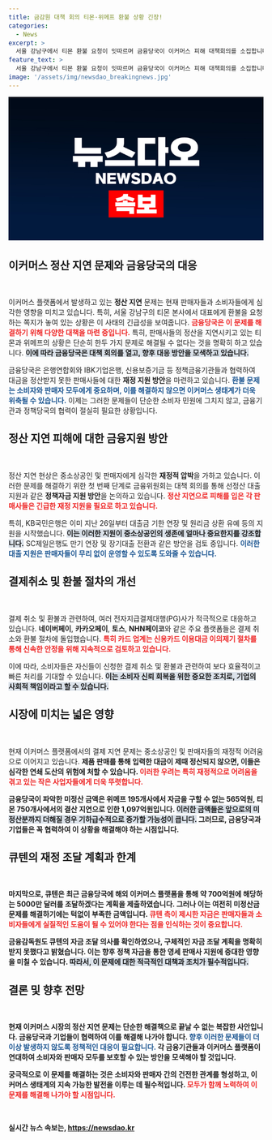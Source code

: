 ```yaml
---
title: 금감원 대책 회의 티몬·위메프 환불 상황 긴장!
categories:
  - News
excerpt: >
  서울 강남구에서 티몬 환불 요청이 잇따르며 금융당국이 이커머스 피해 대책회의를 소집합니다. 미정산금이 급증하는 가운데 중소상공인 연쇄 도산 우려가 커지고, 금융기관들은 다양한 지원 방안을 논의 중입니다.
feature_text: >
  서울 강남구에서 티몬 환불 요청이 잇따르며 금융당국이 이커머스 피해 대책회의를 소집합니다. 미정산금이 급증하는 가운데 중소상공인 연쇄 도산 우려가 커지고, 금융기관들은 다양한 지원 방안을 논의 중입니다.
image: '/assets/img/newsdao_breakingnews.jpg'
---
```


<p><img src="/assets/img/newsdao_breakingnews.jpg" alt="implanttips 속보" /></p>

<h2 data-ke-size="size26">이커머스 정산 지연 문제와 금융당국의 대응</h2>

<p data-ke-size="size16">&nbsp;</p>

<p>이커머스 플랫폼에서 발생하고 있는 <b>정산 지연</b> 문제는 현재 판매자들과 소비자들에게 심각한 영향을 미치고 있습니다. 특히, 서울 강남구의 티몬 본사에서 대표에게 환불을 요청하는 쪽지가 놓여 있는 상황은 이 사태의 긴급성을 보여줍니다. <b><span style="color: #ee2323;">금융당국은 이 문제를 해결하기 위해 다양한 대책을 마련 중입니다.</span></b> 특히, 판매사들의 정산을 지연시키고 있는 티몬과 위메프의 상황은 단순히 한두 가지 문제로 해결될 수 없다는 것을 명확히 하고 있습니다. <b><span style="background-color: #21538527;">이에 따라 금융당국은 대책 회의를 열고, 향후 대응 방안을 모색하고 있습니다.</span></b> </p>

<p>금융당국은 은행연합회와 IBK기업은행, 신용보증기금 등 정책금융기관들과 협력하여 대금을 정산받지 못한 판매사들에 대한 <b>재정 지원 방안</b>을 마련하고 있습니다. <b><span style="color: #1a5490;">환불 문제는 소비자와 판매자 모두에게 중요하며, 이를 해결하지 않으면 이커머스 생태계가 더욱 위축될 수 있습니다.</span></b> 이제는 그러한 문제들이 단순한 소비자 민원에 그치지 않고, 금융기관과 정책당국의 협력이 절실히 필요한 상황입니다. </p>

<h2 data-ke-size="size26">정산 지연 피해에 대한 금융지원 방안</h2>

<p data-ke-size="size16">&nbsp;</p>

<p>정산 지연 현상은 중소상공인 및 판매자에게 심각한 <b>재정적 압박</b>을 가하고 있습니다. 이러한 문제를 해결하기 위한 첫 번째 단계로 금융위원회는 대책 회의를 통해 선정산 대출 지원과 같은 <b>정책자금 지원 방안</b>을 논의하고 있습니다. <b><span style="color: #ee2323;">정산 지연으로 피해를 입은 각 판매사들은 긴급한 재정 지원을 필요로 하고 있습니다.</span></b> </p>

<p>특히, KB국민은행은 이미 지난 26일부터 대출금 기한 연장 및 원리금 상환 유예 등의 지원을 시작했습니다. <b><span style="background-color: #21538527;">이는 이러한 지원이 중소상공인의 생존에 얼마나 중요한지를 강조합니다.</span></b> SC제일은행도 만기 연장 및 장기대출 전환과 같은 방안을 검토 중입니다. <b><span style="color: #1a5490;">이러한 대출 지원은 판매자들이 무리 없이 운영할 수 있도록 도와줄 수 있습니다.</span></b> </p>

<h2 data-ke-size="size26">결제취소 및 환불 절차의 개선</h2>

<p data-ke-size="size16">&nbsp;</p>

<p>결제 취소 및 환불과 관련하여, 여러 전자지급결제대행(PG)사가 적극적으로 대응하고 있습니다. <b>네이버페이</b>, <b>카카오페이</b>, <b>토스</b>, <b>NHN페이코</b>와 같은 주요 플랫폼들은 결제 취소와 환불 절차에 돌입했습니다. <b><span style="color: #ee2323;">특히 카드 업계는 신용카드 이용대금 이의제기 절차를 통해 신속한 안정을 위해 지속적으로 검토하고 있습니다.</span></b> </p>

<p>이에 따라, 소비자들은 자신들이 신청한 결제 취소 및 환불과 관련하여 보다 효율적이고 빠른 처리를 기대할 수 있습니다. <b><span style="background-color: #21538527;">이는 소비자 신뢰 회복을 위한 중요한 조치로, 기업의 사회적 책임이라고 할 수 있습니다.</span></b> </p>

<h2 data-ke-size="size26">시장에 미치는 넓은 영향</h2>

<p data-ke-size="size16">&nbsp;</p>

<p>현재 이커머스 플랫폼에서의 결제 지연 문제는 중소상공인 및 판매자들의 재정적 어려움으로 이어지고 있습니다. <b>제품 판매를 통해 입력한 대금이 제때 정산되지 않으면, 이들은 심각한 <b>연쇄 도산</b>의 위험에 처할 수 있습니다. <b><span style="color: #ee2323;">이러한 우려는 특히 재정적으로 어려움을 겪고 있는 작은 사업자들에게 더욱 뚜렷합니다.</span></b> </p>

<p>금융당국이 파악한 미정산 금액은 위메프 195개사에서 자금을 구할 수 없는 565억원, 티몬 750개사에서의 결산 지연으로 인한 1,097억원입니다. <b><span style="background-color: #21538527;">이러한 금액들은 앞으로의 미정산분까지 더해질 경우 기하급수적으로 증가할 가능성이 큽니다.</span></b> 그러므로, 금융당국과 기업들은 꼭 협력하여 이 상황을 해결해야 하는 시점입니다. </p>

<h2 data-ke-size="size26">큐텐의 재정 조달 계획과 한계</h2>

<p data-ke-size="size16">&nbsp;</p>

<p>마지막으로, 큐텐은 최근 금융당국에 해외 이커머스 플랫폼을 통해 약 700억원에 해당하는 5000만 달러를 조달하겠다는 계획을 제출하였습니다. 그러나 <b>이는 여전히 미정산금 문제를 해결하기에는 턱없이 부족한 금액입니다.</b> <b><span style="color: #ee2323;">큐텐 측이 제시한 자금은 판매자들과 소비자들에게 실질적인 도움이 될 수 있어야 한다는 점을 인식하는 것이 중요합니다.</span></b> </p>

<p>금융감독원도 큐텐의 자금 조달 의사를 확인하였으나, 구체적인 자금 조달 계획을 명확히 받지 못했다고 밝혔습니다. 이는 향후 정책 자금을 통한 영세 판매사 지원에 중대한 영향을 미칠 수 있습니다. <b><span style="background-color: #21538527;">따라서, 이 문제에 대한 적극적인 대책과 조치가 필수적입니다.</span></b> </p>

<h2 data-ke-size="size26">결론 및 향후 전망</h2>

<p data-ke-size="size16">&nbsp;</p>

<p>현재 이커머스 시장의 정산 지연 문제는 단순한 해결책으로 끝날 수 없는 복잡한 사안입니다. <b>금융당국과 기업들이 협력하여 이를 해결해 나가야 합니다.</b> <b><span style="color: #1a5490;">향후 이러한 문제들이 더 이상 발생하지 않도록 정책적인 대응이 필요합니다.</span></b> 각 금융기관들과 이커머스 플랫폼이 연대하여 소비자와 판매자 모두를 보호할 수 있는 방안을 모색해야 할 것입니다. </p>

<p>궁극적으로 이 문제를 해결하는 것은 소비자와 판매자 간의 건전한 관계를 형성하고, 이커머스 생태계의 지속 가능한 발전을 이루는 데 필수적입니다. <b><span style="color: #ee2323;">모두가 함께 노력하여 이 문제를 해결해 나가야 할 시점입니다.</span></b> </p>

<p data-ke-size="size16">&nbsp;</p>
실시간 뉴스 속보는, <a href="https://newsdao.kr" rel="dofollow">https://newsdao.kr</a>


